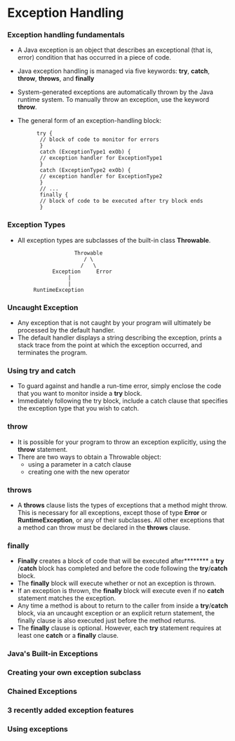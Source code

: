 # Exception Handling

### Exception handling fundamentals
- A Java exception is an object that describes an exceptional (that is, error) condition that has occurred in a piece of code.
- Java exception handling is managed via five keywords: **try**, **catch**, **throw**, **throws**, and **finally**
- System-generated exceptions are automatically thrown by the Java runtime system. To manually throw an exception, use the keyword **throw**.
- The general form of an exception-handling block:


            try {
             // block of code to monitor for errors
             }
             catch (ExceptionType1 exOb) {
             // exception handler for ExceptionType1
             }
             catch (ExceptionType2 exOb) {
             // exception handler for ExceptionType2
             }
             // ...
             finally {
             // block of code to be executed after try block ends
             }


### Exception Types
- All exception types are subclasses of the built-in class **Throwable**.


                        Throwable
                           / \
                          /   \                          
                 Exception     Error
                      |
                      |
           RuntimeException
                  
                  
                  
### Uncaught Exception
- Any exception that is not caught by your program will ultimately be processed by the default handler.
- The default handler displays a string describing the exception, prints a stack trace from the point at which the exception occurred, and terminates the program.

### Using try and catch
- To guard against and handle a run-time error, simply enclose the code that you want to monitor inside a **try** block. 
- Immediately following the try block, include a catch clause that specifies the exception type that you wish to catch.

### throw
- It is possible for your program to throw an exception explicitly, using the **throw** statement.
- There are two ways to obtain a Throwable object: 
    - using a parameter in a catch clause
    - creating one with the new operator

### throws
- A **throws** clause lists the types of exceptions that a method might throw. This is necessary for all exceptions, except those
of type **Error** or **RuntimeException**, or any of their subclasses. All other exceptions that a method can throw must be declared in the **throws** clause.

### finally
- **Finally** creates a block of code that will be executed after******** a **try** /**catch** block has completed and before the code following the **try**/**catch** block. 
- The **finally** block will execute whether or not an exception is thrown. 
- If an exception is thrown, the **finally** block will execute even if no **catch** statement matches the exception.
- Any time a method is about to return to the caller from inside a **try**/**catch** block, via an uncaught exception or an explicit return
  statement, the finally clause is also executed just before the method returns.
- The **finally** clause is optional. However, each **try** statement requires at least one **catch** or a **finally** clause.

### Java's Built-in Exceptions

### Creating your own exception subclass

### Chained Exceptions

### 3 recently added exception features

### Using exceptions